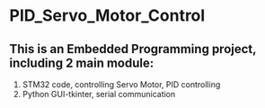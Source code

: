 # PID_Servo_Motor_Control
## This is an Embedded Programming project, including 2 main module:  
1. STM32 code, controlling Servo Motor, PID controlling   
2. Python GUI-tkinter, serial communication

